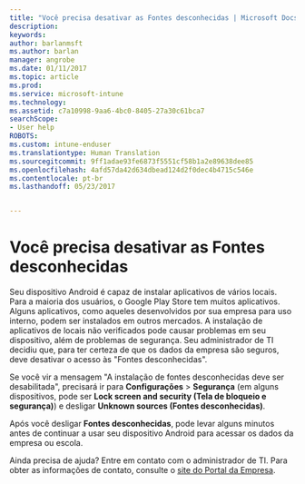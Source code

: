 ```yaml
---
title: "Você precisa desativar as Fontes desconhecidas | Microsoft Docs"
description: 
keywords: 
author: barlanmsft
ms.author: barlan
manager: angrobe
ms.date: 01/11/2017
ms.topic: article
ms.prod: 
ms.service: microsoft-intune
ms.technology: 
ms.assetid: c7a10998-9aa6-4bc0-8405-27a30c61bca7
searchScope:
- User help
ROBOTS: 
ms.custom: intune-enduser
ms.translationtype: Human Translation
ms.sourcegitcommit: 9ff1adae93fe6873f5551cf58b1a2e89638dee85
ms.openlocfilehash: 4afd57da42d634dbead124d2f0dec4b4715c546e
ms.contentlocale: pt-br
ms.lasthandoff: 05/23/2017


---
```


# <a name="you-need-to-turn-off-unknown-sources"></a>Você precisa desativar as Fontes desconhecidas

Seu dispositivo Android é capaz de instalar aplicativos de vários locais. Para a maioria dos usuários, o Google Play Store tem muitos aplicativos. Alguns aplicativos, como aqueles desenvolvidos por sua empresa para uso interno, podem ser instalados em outros mercados. A instalação de aplicativos de locais não verificados pode causar problemas em seu dispositivo, além de problemas de segurança. Seu administrador de TI decidiu que, para ter certeza de que os dados da empresa são seguros, deve desativar o acesso às "Fontes desconhecidas".

Se você vir a mensagem "A instalação de fontes desconhecidas deve ser desabilitada", precisará ir para **Configurações** > **Segurança** (em alguns dispositivos, pode ser **Lock screen and security (Tela de bloqueio e segurança)**) e desligar **Unknown sources (Fontes desconhecidas)**.

Após você desligar **Fontes desconhecidas**, pode levar alguns minutos antes de continuar a usar seu dispositivo Android para acessar os dados da empresa ou escola.

Ainda precisa de ajuda? Entre em contato com o administrador de TI. Para obter as informações de contato, consulte o [site do Portal da Empresa](http://portal.manage.microsoft.com).

